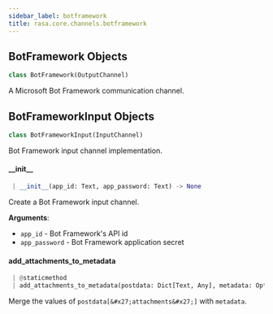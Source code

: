 ```yaml
---
sidebar_label: botframework
title: rasa.core.channels.botframework
---
```


## BotFramework Objects

```python
class BotFramework(OutputChannel)
```

A Microsoft Bot Framework communication channel.

## BotFrameworkInput Objects

```python
class BotFrameworkInput(InputChannel)
```

Bot Framework input channel implementation.

#### \_\_init\_\_

```python
 | __init__(app_id: Text, app_password: Text) -> None
```

Create a Bot Framework input channel.

**Arguments**:

- `app_id` - Bot Framework&#x27;s API id
- `app_password` - Bot Framework application secret

#### add\_attachments\_to\_metadata

```python
 | @staticmethod
 | add_attachments_to_metadata(postdata: Dict[Text, Any], metadata: Optional[Dict[Text, Any]]) -> Optional[Dict[Text, Any]]
```

Merge the values of `postdata[&#x27;attachments&#x27;]` with `metadata`.


